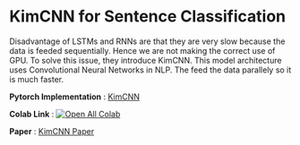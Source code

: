 # KimCNN for Sentence Classification

Disadvantage of LSTMs and RNNs are that they are very slow because the data is feeded sequentially. Hence we are not making the correct use of GPU.
To solve this issue, they introduce KimCNN. This model architecture uses Convolutional Neural Networks in NLP. The feed the data parallely so it is much faster. 

**Pytorch Implementation** : [KimCNN](https://github.com/Vinayak-VG/My-Projects/blob/main/Natural%20Language%20Processing/Text%20Classification/KimCNN/KimCNN.ipynb)

**Colab Link** : [![Open All Colab](https://colab.research.google.com/assets/colab-badge.svg)](https://colab.research.google.com/drive/1QGrnA65Hj9bnsqYuSWfNhgKiHjr1rci-#scrollTo=iXGkvRl7nNrV)

**Paper** : [KimCNN Paper](https://arxiv.org/pdf/1408.5882.pdf)

